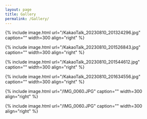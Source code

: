 ```yaml
---
layout: page
title: Gallery
permalink: /Gallery/
---
```




{% include image.html url="/KakaoTalk_20230810_201324296.jpg" caption="" width=300 align="right" %}

{% include image.html url="/KakaoTalk_20230810_201526843.jpg" caption="" width=300 align="right" %}

{% include image.html url="/KakaoTalk_20230810_201544612.jpg" caption="" width=300 align="right" %}

{% include image.html url="/KakaoTalk_20230810_201634556.jpg" caption="" width=300 align="right" %}

{% include image.html url="/IMG_0060.JPG" caption="" width=300 align="right" %}

{% include image.html url="/IMG_0060.JPG" caption="" width=300 align="right" %}

